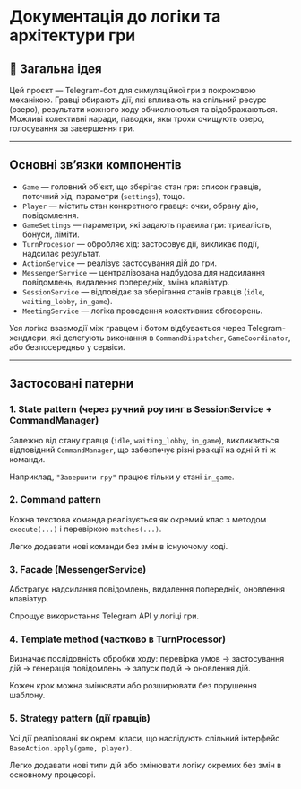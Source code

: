 # Документація до логіки та архітектури гри

## 🔷 Загальна ідея

Цей проєкт — Telegram-бот для симуляційної гри з покроковою механікою. Гравці обирають дії, які впливають на спільний ресурс (озеро), результати кожного ходу обчислюються та відображаються. Можливі колективні наради, паводки, якы трохи очищують озеро, голосування за завершення гри.

---

## Основні зв’язки компонентів

- `Game` — головний об'єкт, що зберігає стан гри: список гравців, поточний хід, параметри (`settings`), тощо.
- `Player` — містить стан конкретного гравця: очки, обрану дію, повідомлення.
- `GameSettings` — параметри, які задають правила гри: тривалість, бонуси, ліміти.
- `TurnProcessor` — обробляє хід: застосовує дії, викликає події, надсилає результат.
- `ActionService` — реалізує застосування дій до гри.
- `MessengerService` — централізована надбудова для надсилання повідомлень, видалення попередніх, зміна клавіатур.
- `SessionService` — відповідає за зберігання станів гравців (`idle`, `waiting_lobby`, `in_game`).
- `MeetingService` — логіка проведення колективних обговорень.

Уся логіка взаємодії між гравцем і ботом відбувається через Telegram-хендлери, які делегують виконання в `CommandDispatcher`, `GameCoordinator`, або безпосередньо у сервіси.

---

## Застосовані патерни

###  1. **State pattern (через ручний роутинг в SessionService + CommandManager)**

Залежно від стану гравця (`idle`, `waiting_lobby`, `in_game`), викликається відповідний `CommandManager`, що забезпечує різні реакції на одні й ті ж команди.

Наприклад, `"Завершити гру"` працює тільки у стані `in_game`.

###  2. **Command pattern**

Кожна текстова команда реалізується як окремий клас з методом `execute(...)` і перевіркою `matches(...)`.

Легко додавати нові команди без змін в існуючому коді.

###  3. **Facade (MessengerService)**

Абстрагує надсилання повідомлень, видалення попередніх, оновлення клавіатур.

Спрощує використання Telegram API у логіці гри.

###  4. **Template method (частково в TurnProcessor)**

Визначає послідовність обробки ходу: перевірка умов → застосування дій → генерація повідомлень → запуск подій → оновлення дій.

Кожен крок можна змінювати або розширювати без порушення шаблону.

### 5. **Strategy pattern (дії гравців)**

Усі дії реалізовані як окремі класи, що наслідують спільний інтерфейс `BaseAction.apply(game, player)`.

Легко додавати нові типи дій або змінювати логіку окремих без змін в основному процесорі.